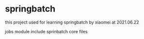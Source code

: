 # springbatch
this project used for learning springbatch by xiaomei at 2021.06.22

jobs module include sprinbatch core files
